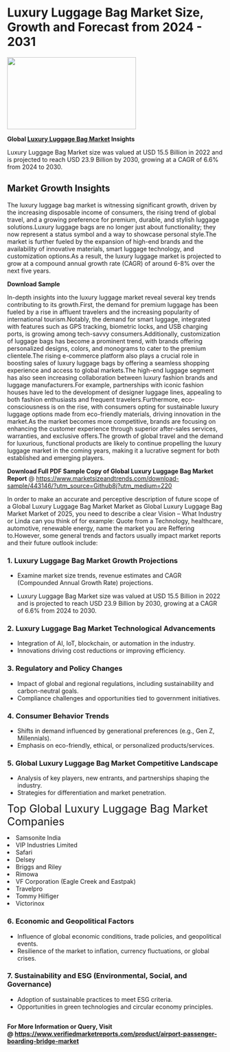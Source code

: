 <H1>Luxury Luggage Bag Market Size, Growth and Forecast from 2024 - 2031</H1><img class="aligncenter size-medium wp-image-584254" src="https://thirdeyenews.in/wp-content/uploads/2024/09/Global-Market-Research-300x168.jpeg" alt="" width="300" height="168" /><p><strong>Global&nbsp;<a href="https://www.marketsizeandtrends.com/download-sample/443146/?utm_source=Github8j?utm_medium=220">Luxury Luggage Bag Market</a> Insights</strong></p><p>Luxury Luggage Bag Market size was valued at USD 15.5 Billion in 2022 and is projected to reach USD 23.9 Billion by 2030, growing at a CAGR of 6.6% from 2024 to 2030.</p><p><h2>Market Growth Insights</h2> <p>The luxury luggage bag market is witnessing significant growth, driven by the increasing disposable income of consumers, the rising trend of global travel, and a growing preference for premium, durable, and stylish luggage solutions.Luxury luggage bags are no longer just about functionality; they now represent a status symbol and a way to showcase personal style.The market is further fueled by the expansion of high-end brands and the availability of innovative materials, smart luggage technology, and customization options.As a result, the luxury luggage market is projected to grow at a compound annual growth rate (CAGR) of around 6-8% over the next five years.</p> <p><strong>Download Sample</strong></p> <p>In-depth insights into the luxury luggage market reveal several key trends contributing to its growth.First, the demand for premium luggage has been fueled by a rise in affluent travelers and the increasing popularity of international tourism.Notably, the demand for smart luggage, integrated with features such as GPS tracking, biometric locks, and USB charging ports, is growing among tech-savvy consumers.Additionally, customization of luggage bags has become a prominent trend, with brands offering personalized designs, colors, and monograms to cater to the premium clientele.The rising e-commerce platform also plays a crucial role in boosting sales of luxury luggage bags by offering a seamless shopping experience and access to global markets.The high-end luggage segment has also seen increasing collaboration between luxury fashion brands and luggage manufacturers.For example, partnerships with iconic fashion houses have led to the development of designer luggage lines, appealing to both fashion enthusiasts and frequent travelers.Furthermore, eco-consciousness is on the rise, with consumers opting for sustainable luxury luggage options made from eco-friendly materials, driving innovation in the market.As the market becomes more competitive, brands are focusing on enhancing the customer experience through superior after-sales services, warranties, and exclusive offers.The growth of global travel and the demand for luxurious, functional products are likely to continue propelling the luxury luggage market in the coming years, making it a lucrative segment for both established and emerging players.<p><span class=""><strong>Download Full PDF Sample Copy of Global Luxury Luggage Bag Market Report</strong> @ <a href="https://www.marketsizeandtrends.com/download-sample/443146/?utm_source=Github8j?utm_medium=220" target="_blank">https://www.marketsizeandtrends.com/download-sample/443146/?utm_source=Github8j?utm_medium=220</a></span></p><p>In order to make an accurate and perceptive description of future scope of a Global&nbsp;Luxury Luggage Bag Market Market as Global&nbsp;Luxury Luggage Bag Market Market of 2025, you need to describe a clear Vision &ndash; What Industry or Linda can you think of for example: Quote from a Technology, healthcare, automotive, renewable energy, name the market you are Reffering to.However, some general trends and factors usually impact market reports and their future outlook include:</p><h3>1.&nbsp;<strong>Luxury Luggage Bag Market Growth Projections</strong></h3><ul><li>Examine market size trends, revenue estimates and CAGR (Compounded Annual Growth Rate) projections.</li><li><p>Luxury Luggage Bag Market size was valued at USD 15.5 Billion in 2022 and is projected to reach USD 23.9 Billion by 2030, growing at a CAGR of 6.6% from 2024 to 2030.</p></li></ul><h3>2.&nbsp;<strong>Luxury Luggage Bag Market Technological Advancements</strong></h3><ul><li>Integration of AI, IoT, blockchain, or automation in the industry.</li><li>Innovations driving cost reductions or improving efficiency.</li></ul><h3>3.&nbsp;<strong>Regulatory and Policy Changes</strong></h3><ul><li>Impact of global and regional regulations, including sustainability and carbon-neutral goals.</li><li>Compliance challenges and opportunities tied to government initiatives.</li></ul><h3>4.&nbsp;<strong>Consumer Behavior Trends</strong></h3><ul><li>Shifts in demand influenced by generational preferences (e.g., Gen Z, Millennials).</li><li>Emphasis on eco-friendly, ethical, or personalized products/services.</li></ul><h3>5.&nbsp;<strong>Global Luxury Luggage Bag Market Competitive Landscape</strong></h3><ul><li>Analysis of key players, new entrants, and partnerships shaping the industry.</li><li>Strategies for differentiation and market penetration.</li></ul><p data-pm-slice="1 1 []"><span style="color: inherit; font-family: inherit; font-size: 25px;">Top Global Luxury Luggage Bag Market Companies</span></p><div class="" data-test-id=""><p><li>Samsonite India</li><li> VIP Industries Limited</li><li> Safari</li><li> Delsey</li><li> Briggs and Riley</li><li> Rimowa</li><li> VF Corporation (Eagle Creek and Eastpak)</li><li> Travelpro</li><li> Tommy Hilfiger</li><li> Victorinox</li></p></div><h3>6.&nbsp;<strong>Economic and Geopolitical Factors</strong></h3><ul><li>Influence of global economic conditions, trade policies, and geopolitical events.</li><li>Resilience of the market to inflation, currency fluctuations, or global crises.</li></ul><h3>7.&nbsp;<strong>Sustainability and ESG (Environmental, Social, and Governance)</strong></h3><ul><li>Adoption of sustainable practices to meet ESG criteria.</li><li>Opportunities in green technologies and circular economy principles.</li></ul><h2><strong style="font-size: 14px;">For More Information or Query, Visit @&nbsp;</strong><a style="background-color: #ffffff; font-size: 14px;" href="https://www.marketsizeandtrends.com/report/luxury-luggage-bag-market/" target="_blank">https://www.verifiedmarketreports.com/product/airport-passenger-boarding-bridge-market</a></h2>